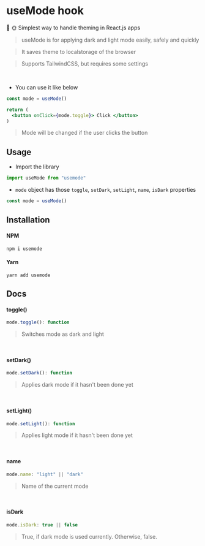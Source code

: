 # useMode hook
🌙 🌞 Simplest way to handle theming in React.js apps

> useMode is for applying dark and light mode easily, safely and quickly

> It saves theme to localstorage of the browser

> Supports TailwindCSS, but requires some settings

<br>

- You can use it like below
```jsx
const mode = useMode()

return (
  <button onClick={mode.toggle}> Click </button>
)
```

> Mode will be changed if the user clicks the button

## Usage
- Import the library

```jsx
import useMode from "usemode"
```

- `mode` object has those `toggle`, `setDark`, `setLight`, `name`, `isDark` properties

```jsx
const mode = useMode()
```

## Installation

#### NPM
```
npm i usemode
```

#### Yarn
```
yarn add usemode
```

## Docs

#### toggle()
```jsx
mode.toggle(): function
```
> Switches mode as dark and light

<br/>

#### setDark()
```jsx
mode.setDark(): function
```
> Applies dark mode if it hasn't been done yet

<br/>

#### setLight()
```jsx
mode.setLight(): function
```
> Applies light mode if it hasn't been done yet

<br/>

#### name
```jsx
mode.name: "light" || "dark"
```
> Name of the current mode

<br/>

#### isDark
```jsx
mode.isDark: true || false
```
> True, if dark mode is used currently. Otherwise, false.
